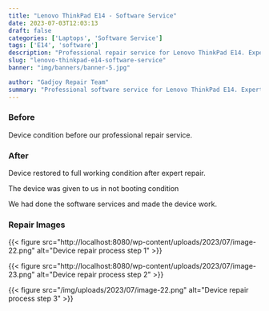 ```yaml
---
title: "Lenovo ThinkPad E14 - Software Service"
date: 2023-07-03T12:03:13
draft: false
categories: ['Laptops', 'Software Service']
tags: ['E14', 'software']
description: "Professional repair service for Lenovo ThinkPad E14. Expert diagnosis and quality repairs in Bangalore."
slug: "lenovo-thinkpad-e14-software-service"
banner: "img/banners/banner-5.jpg"

author: "Gadjoy Repair Team"
summary: "Professional software service for Lenovo ThinkPad E14. Expert technicians, quality parts, warranty included."
---
```


### Before

Device condition before our professional repair service.

### After

Device restored to full working condition after expert repair.

The device was given to us in not booting condition

We had done the software services and made the device work.

### Repair Images

{{< figure src="http://localhost:8080/wp-content/uploads/2023/07/image-22.png" alt="Device repair process step 1" >}}

{{< figure src="http://localhost:8080/wp-content/uploads/2023/07/image-23.png" alt="Device repair process step 2" >}}

{{< figure src="/img/uploads/2023/07/image-22.png" alt="Device repair process step 3" >}}

